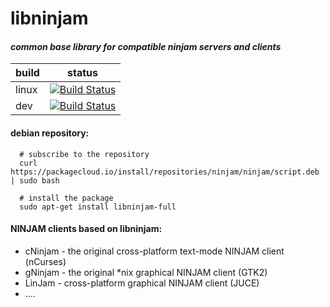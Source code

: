 # libninjam
#### *common base library for compatible ninjam servers and clients*
| build | status |
| ----  | ------ |
| linux | [![Build Status](https://travis-ci.org/libninjam/libninjam.svg?branch=linux)](https://travis-ci.org/libninjam/libninjam) |
| dev   | [![Build Status](https://travis-ci.org/libninjam/libninjam.svg)](https://travis-ci.org/libninjam/libninjam) |

#### debian repository:
```
  # subscribe to the repository
  curl https://packagecloud.io/install/repositories/ninjam/ninjam/script.deb | sudo bash

  # install the package
  sudo apt-get install libninjam-full
```

#### NINJAM clients based on libninjam:
  * cNinjam - the original cross-platform text-mode NINJAM client (nCurses)
  * gNinjam - the original *nix graphical NINJAM client (GTK2)
  * LinJam  - cross-platform graphical NINJAM client (JUCE)
  * ....
